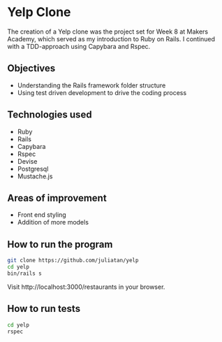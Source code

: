Yelp Clone
==========

The creation of a Yelp clone was the project set for Week 8 at Makers Academy, which served as my introduction 
to Ruby on Rails. I continued with a TDD-approach using Capybara and Rspec.

Objectives
----------
- Understanding the Rails framework folder structure
- Using test driven development to drive the coding process

Technologies used
-----------------
- Ruby
- Rails
- Capybara
- Rspec
- Devise
- Postgresql
- Mustache.js

Areas of improvement
--------------------
- Front end styling
- Addition of more models

How to run the program
----------------------

```sh
git clone https://github.com/juliatan/yelp
cd yelp
bin/rails s
```

Visit http://localhost:3000/restaurants in your browser.

How to run tests
----------------

```sh
cd yelp
rspec
```
